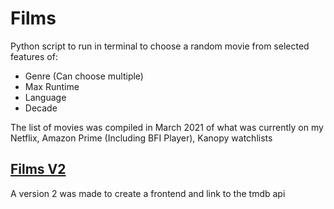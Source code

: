 # Films

Python script to run in terminal to choose a random movie from selected features of:
- Genre (Can choose multiple)
- Max Runtime
- Language
- Decade

The list of movies was compiled in March 2021 of what was currently on my Netflix, Amazon Prime (Including BFI Player), Kanopy watchlists

## [Films V2](https://github.com/Glombort/films-v2)

A version 2 was made to create a frontend and link to the tmdb api
